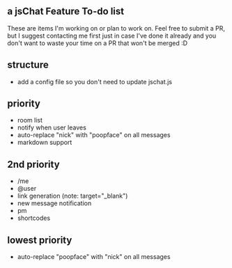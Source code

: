 a jsChat Feature To-do list
---
These are items I'm working on or plan to work on. Feel free to submit a PR, but I suggest contacting me first just in case I've done it already and you don't want to waste your time on a PR that won't be merged :D

## structure
* add a config file so you don't need to update jschat.js

## priority
* room list
* notify when user leaves
* auto-replace "nick" with "poopface" on all messages
* markdown support

## 2nd priority
* /me
* @user
* link generation (note: target="_blank")
* new message notification
* pm
* shortcodes

## lowest priority
* auto-replace "poopface" with "nick" on all messages

